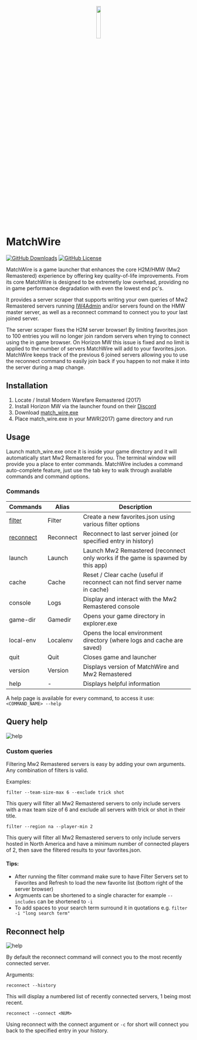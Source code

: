 [iw4m-server-master]: https://master.iw4.zip/servers#
[filter-help]: https://i.imgur.com/Ln1ENad.png "query arguments"
[reconnect-help]: https://i.imgur.com/fvRZ7PW.png "history arguments"
[latest-dl]: https://github.com/WardLordRuby/match_wire/releases/download/v0.5.1/match_wire.exe
[hmw-discord]: https://discord.com/invite/HorizonMW
<div align="center">
    <img src="https://i.imgur.com/VAxzjQZ.png" width="15%" height="15%">
</div>

# MatchWire
[![GitHub Downloads](https://img.shields.io/github/downloads/WardLordRuby/match_wire/total?label=Downloads&labelColor=%2323282e&color=%230e8726)][latest-dl]
[![GitHub License](https://img.shields.io/github/license/WardLordRuby/match_wire?label=License&labelColor=%2323282e)](LICENSE)  

MatchWire is a game launcher that enhances the core H2M/HMW (Mw2 Remastered) experience by offering key quality-of-life improvements. From its core MatchWire is designed to be
extremetly low overhead, providing no in game performance degradation with even the lowest end pc's.  

It provides a server scraper that supports writing your own queries of Mw2 Remastered servers running [IW4Admin][iw4m-server-master] and/or servers found on the HMW master server,
as well as a reconnect command to connect you to your last joined server.  

The server scraper fixes the H2M server browser! By limiting favorites.json to 100 entries you will no longer join random servers when trying to connect using the in game browser.
On Horizon MW this issue is fixed and no limit is applied to the number of servers MatchWire will add to your favorites.json. MatchWire keeps track of the previous 6 joined servers
allowing you to use the reconnect command to easily join back if you happen to not make it into the server during a map change.  

## Installation
1. Locate / Install Modern Warefare Remastered (2017)
2. Install Horizon MW via the launcher found on their [Discord][hmw-discord]
3. Download [match_wire.exe][latest-dl]
4. Place match_wire.exe in your MWR(2017) game directory and run

## Usage
Launch match_wire.exe once it is inside your game directory and it will automatically start Mw2 Remastered for you. The terminal window will provide you a place to enter commands.
MatchWire includes a command auto-complete feature, just use the tab key to walk through available commands and command options.  

### Commands  
| Commands                     | Alias     | Description                                                                     |
| ---------------------------- | --------- | ------------------------------------------------------------------------------- |
| [filter](#query-help)        | Filter    | Create a new favorites.json using various filter options                        |
| [reconnect](#reconnect-help) | Reconnect | Reconnect to last server joined (or specified entry in history)                 |
| launch                       | Launch    | Launch Mw2 Remastered (reconnect only works if the game is spawned by this app) |
| cache                        | Cache     | Reset / Clear cache (useful if reconnect can not find server name in cache)     |
| console                      | Logs      | Display and interact with the Mw2 Remastered console                            |
| game-dir                     | Gamedir   | Opens your game directory in explorer.exe                                       |
| local-env                    | Localenv  | Opens the local environment directory (where logs and cache are saved)          |
| quit                         | Quit      | Closes game and launcher                                                        |
| version                      | Version   | Displays version of MatchWire and Mw2 Remastered                                |
| help                         | -         | Displays helpful information                                                    |

A help page is available for every command, to access it use: `<COMMAND_NAME> --help`

## Query help
![help][filter-help]

### Custom queries
Filtering Mw2 Remastered servers is easy by adding your own arguments. Any combination of filters is valid.  

Examples:
     
  ```
  filter --team-size-max 6 --exclude trick shot 
  ```
  This query will filter all Mw2 Remastered servers to only include servers with a max team size of 6 and exclude all servers with trick or shot in their title.
  ```
  filter --region na --player-min 2
  ```
  This query will filter all Mw2 Remastered servers to only include servers hosted in North America and have a minimum number of connected players of 2, then save the filtered 
  results to your favorites.json.

#### Tips:
- After running the filter command make sure to have Filter Servers set to Favorites and Refresh to load the new favorite list (bottom right of the server browser)
- Argmuents can be shortened to a single character for example `--includes` can be shortened to `-i`
- To add spaces to your search term surround it in quotations e.g. `filter -i "long search term"`

## Reconnect help
![help][reconnect-help]

By default the reconnect command will connect you to the most recently connected server.  

Arguments:  

  ```
  reconnect --history
  ```
  This will display a numbered list of recently connected servers, 1 being most recent.  
  ```
  reconnect --connect <NUM>
  ```
  Using reconnect with the connect argument or `-c` for short will connect you back to the specified entry in your history.  

